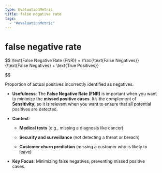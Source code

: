```yaml
---
type: EvaluationMetric
title: false negative rate
tags:
  - "#evaluationMetric"
---
```


# false negative rate

$$
\text{False Negative Rate (FNR)} = \frac{\text{False Negatives}}{\text{False Negatives} + \text{True Positives}}

$$

Proportion of actual positives incorrectly identified as negatives.

- **Usefulness**: The **False Negative Rate (FNR)** is important when you want to minimize the **missed positive cases**. It’s the complement of **Sensitivity**, so it is relevant when you want to ensure that all potential positives are detected.

- **Context**:

    - **Medical tests** (e.g., missing a diagnosis like cancer)

    - **Security and surveillance** (not detecting a threat or breach)

    - **Customer churn prediction** (missing a customer who is likely to leave)

- **Key Focus**: Minimizing false negatives, preventing missed positive cases.


